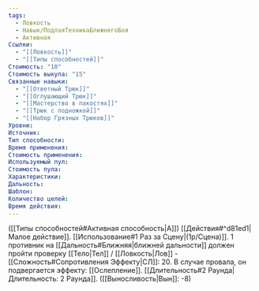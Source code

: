 ```yaml
---
tags:
  - Ловкость
  - Навык/ПодлаяТехникаБлижнегоБоя
  - Активная
Ссылки:
  - "[[Ловкость]]"
  - "[[Типы способностей]]"
Стоимость: "10"
Стоимость выкупа: "15"
Связанные навыки:
  - "[[Ответный Трюк]]"
  - "[[Оглушающий Трюк]]"
  - "[[Мастерство в пакостях]]"
  - "[[Трюк с подножкой]]"
  - "[[Набор Грязных Трюков]]"
Уровни:
Источник:
Тип способности:
Время применения:
Стоимость применения:
Используемый пул:
Стоимость пула:
Характеристики:
Дальность:
Шаблон:
Количество целей:
Время действия:
---
```

([[Типы способностей#Активная способность|А]]) [[Действия#^d81ed1|Малое действие]]. [[Использование#1 Раз за Сцену|(1р/Сцена)]]. 1 противник на [[Дальность#Ближняя|ближней дальности]] должен пройти проверку [[Тело|Тел]] / [[Ловкость|Лов]] - [[Сложность#Cопротивления Эффекту|СЛ]]: 20. В случае провала, он подвергается эффекту: [[Ослепление]]. [[Длительность#2 Раунда|Длительность: 2 Раунда]]. ([[Выносливость|Вын]]: -8)